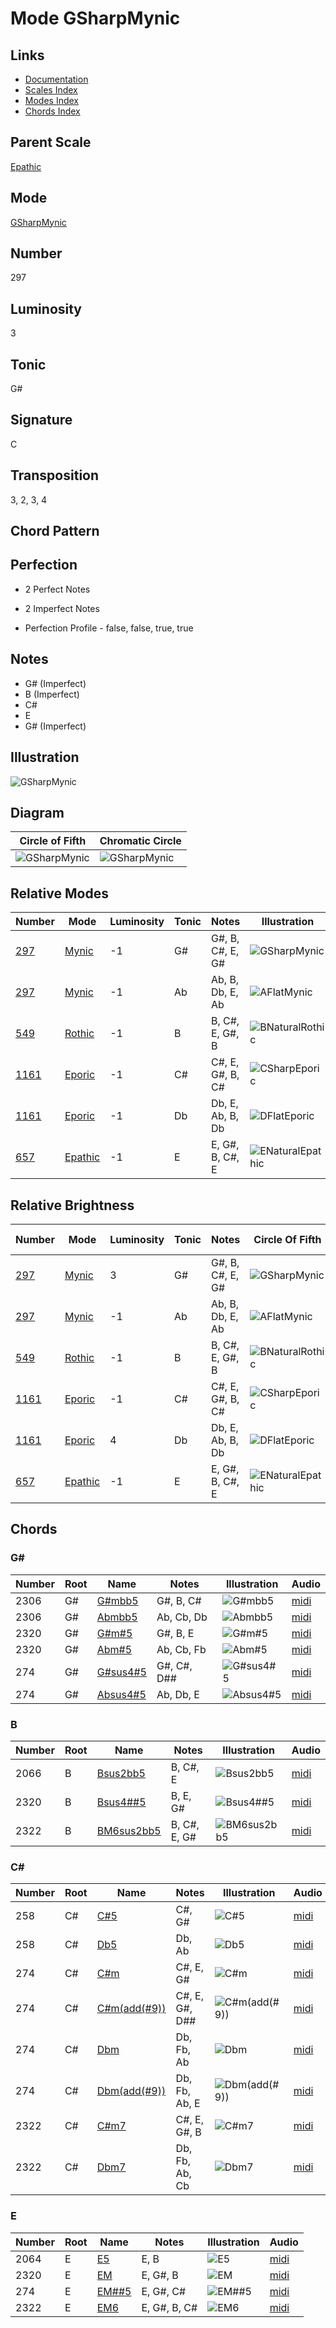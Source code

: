 # Mode GSharpMynic

## Links

- [Documentation](README.md)
- [Scales Index](Scales.md)
- [Modes Index](Modes.md)
- [Chords Index](Chords.md)

## Parent Scale

[Epathic](ScaleEpathic.md)

## Mode

[GSharpMynic](ModeGSharpMynic.md)

## Number

297

## Luminosity

3

## Tonic

G#

## Signature

C

## Transposition

3, 2, 3, 4

## Chord Pattern



## Perfection

 - 2 Perfect Notes

 - 2 Imperfect Notes

 - Perfection Profile - false, false, true, true

## Notes

- G# (Imperfect)
- B (Imperfect)
- C#
- E
- G# (Imperfect)

## Illustration

![GSharpMynic](ModeGSharpMynic.png)

## Diagram

| Circle of Fifth | Chromatic Circle |
|-----------------|------------------|
| ![GSharpMynic](CircleOfFifthModeGSharpMynic.svg) | ![GSharpMynic](ChromaticCircleModeGSharpMynic.svg) |
## Relative Modes

| Number | Mode | Luminosity | Tonic | Notes | Illustration |
|--------|------|------------|-------|-------|--------------|
| [297](https://ianring.com/musictheory/scales/297) | [Mynic](ModeMynic.md) | -1 | G# | G#, B, C#, E, G# | ![GSharpMynic](ModeGSharpMynic.png) |
| [297](https://ianring.com/musictheory/scales/297) | [Mynic](ModeMynic.md) | -1 | Ab | Ab, B, Db, E, Ab | ![AFlatMynic](ModeAFlatMynic.png) |
| [549](https://ianring.com/musictheory/scales/549) | [Rothic](ModeRothic.md) | -1 | B | B, C#, E, G#, B | ![BNaturalRothic](ModeBNaturalRothic.png) |
| [1161](https://ianring.com/musictheory/scales/1161) | [Eporic](ModeEporic.md) | -1 | C# | C#, E, G#, B, C# | ![CSharpEporic](ModeCSharpEporic.png) |
| [1161](https://ianring.com/musictheory/scales/1161) | [Eporic](ModeEporic.md) | -1 | Db | Db, E, Ab, B, Db | ![DFlatEporic](ModeDFlatEporic.png) |
| [657](https://ianring.com/musictheory/scales/657) | [Epathic](ModeEpathic.md) | -1 | E | E, G#, B, C#, E | ![ENaturalEpathic](ModeENaturalEpathic.png) |
## Relative Brightness

| Number | Mode | Luminosity | Tonic | Notes | Circle Of Fifth | Chromatic Circle |
|--------|------|------------|-------|-------|-----------------|------------------|
| [297](https://ianring.com/musictheory/scales/297) | [Mynic](ModeMynic.md) | 3 | G# | G#, B, C#, E, G# | ![GSharpMynic](CircleOfFifthModeGSharpMynic.svg) | ![GSharpMynic](ChromaticCircleModeGSharpMynic.svg) |
| [297](https://ianring.com/musictheory/scales/297) | [Mynic](ModeMynic.md) | -1 | Ab | Ab, B, Db, E, Ab | ![AFlatMynic](CircleOfFifthModeAFlatMynic.svg) | ![AFlatMynic](ChromaticCircleModeAFlatMynic.svg) |
| [549](https://ianring.com/musictheory/scales/549) | [Rothic](ModeRothic.md) | -1 | B | B, C#, E, G#, B | ![BNaturalRothic](CircleOfFifthModeBNaturalRothic.svg) | ![BNaturalRothic](ChromaticCircleModeBNaturalRothic.svg) |
| [1161](https://ianring.com/musictheory/scales/1161) | [Eporic](ModeEporic.md) | -1 | C# | C#, E, G#, B, C# | ![CSharpEporic](CircleOfFifthModeCSharpEporic.svg) | ![CSharpEporic](ChromaticCircleModeCSharpEporic.svg) |
| [1161](https://ianring.com/musictheory/scales/1161) | [Eporic](ModeEporic.md) | 4 | Db | Db, E, Ab, B, Db | ![DFlatEporic](CircleOfFifthModeDFlatEporic.svg) | ![DFlatEporic](ChromaticCircleModeDFlatEporic.svg) |
| [657](https://ianring.com/musictheory/scales/657) | [Epathic](ModeEpathic.md) | -1 | E | E, G#, B, C#, E | ![ENaturalEpathic](CircleOfFifthModeENaturalEpathic.svg) | ![ENaturalEpathic](ChromaticCircleModeENaturalEpathic.svg) |

## Chords

### G#

| Number | Root | Name | Notes | Illustration | Audio |
|--------|------|------|-------|--------------|-------|
| 2306 | G# | [G#mbb5](ChordGSharpMinorDoubleFlatFifth.md) | G#, B, C# | ![G#mbb5](ChordGSharpMinorDoubleFlatFifthRootPosition.png) | [midi](ChordGSharpMinorDoubleFlatFifthRootPosition.mid) |
| 2306 | G# | [Abmbb5](ChordAFlatMinorDoubleFlatFifth.md) | Ab, Cb, Db | ![Abmbb5](ChordAFlatMinorDoubleFlatFifthRootPosition.png) | [midi](ChordAFlatMinorDoubleFlatFifthRootPosition.mid) |
| 2320 | G# | [G#m#5](ChordGSharpMinorSharpFifth.md) | G#, B, E | ![G#m#5](ChordGSharpMinorSharpFifthRootPosition.png) | [midi](ChordGSharpMinorSharpFifthRootPosition.mid) |
| 2320 | G# | [Abm#5](ChordAFlatMinorSharpFifth.md) | Ab, Cb, Fb | ![Abm#5](ChordAFlatMinorSharpFifthRootPosition.png) | [midi](ChordAFlatMinorSharpFifthRootPosition.mid) |
| 274 | G# | [G#sus4#5](ChordGSharpSuspendedFourthSharpFifth.md) | G#, C#, D## | ![G#sus4#5](ChordGSharpSuspendedFourthSharpFifthRootPosition.png) | [midi](ChordGSharpSuspendedFourthSharpFifthRootPosition.mid) |
| 274 | G# | [Absus4#5](ChordAFlatSuspendedFourthSharpFifth.md) | Ab, Db, E | ![Absus4#5](ChordAFlatSuspendedFourthSharpFifthRootPosition.png) | [midi](ChordAFlatSuspendedFourthSharpFifthRootPosition.mid) |

### B

| Number | Root | Name | Notes | Illustration | Audio |
|--------|------|------|-------|--------------|-------|
| 2066 | B | [Bsus2bb5](ChordBNaturalSuspendedSecondDoubleFlatFifth.md) | B, C#, E | ![Bsus2bb5](ChordBNaturalSuspendedSecondDoubleFlatFifthRootPosition.png) | [midi](ChordBNaturalSuspendedSecondDoubleFlatFifthRootPosition.mid) |
| 2320 | B | [Bsus4##5](ChordBNaturalSuspendedFourthDoubleSharpFifth.md) | B, E, G# | ![Bsus4##5](ChordBNaturalSuspendedFourthDoubleSharpFifthRootPosition.png) | [midi](ChordBNaturalSuspendedFourthDoubleSharpFifthRootPosition.mid) |
| 2322 | B | [BM6sus2bb5](ChordBNaturalMajorSixthSuspendedSecondDoubleFlatFifth.md) | B, C#, E, G# | ![BM6sus2bb5](ChordBNaturalMajorSixthSuspendedSecondDoubleFlatFifthRootPosition.png) | [midi](ChordBNaturalMajorSixthSuspendedSecondDoubleFlatFifthRootPosition.mid) |

### C#

| Number | Root | Name | Notes | Illustration | Audio |
|--------|------|------|-------|--------------|-------|
| 258 | C# | [C#5](ChordCSharpPowerChord.md) | C#, G# | ![C#5](ChordCSharpPowerChordRootPosition.png) | [midi](ChordCSharpPowerChordRootPosition.mid) |
| 258 | C# | [Db5](ChordDFlatPowerChord.md) | Db, Ab | ![Db5](ChordDFlatPowerChordRootPosition.png) | [midi](ChordDFlatPowerChordRootPosition.mid) |
| 274 | C# | [C#m](ChordCSharpMinor.md) | C#, E, G# | ![C#m](ChordCSharpMinorRootPosition.png) | [midi](ChordCSharpMinorRootPosition.mid) |
| 274 | C# | [C#m(add(#9))](ChordCSharpMinorAddSharpNinth.md) | C#, E, G#, D## | ![C#m(add(#9))](ChordCSharpMinorAddSharpNinthRootPosition.png) | [midi](ChordCSharpMinorAddSharpNinthRootPosition.mid) |
| 274 | C# | [Dbm](ChordDFlatMinor.md) | Db, Fb, Ab | ![Dbm](ChordDFlatMinorRootPosition.png) | [midi](ChordDFlatMinorRootPosition.mid) |
| 274 | C# | [Dbm(add(#9))](ChordDFlatMinorAddSharpNinth.md) | Db, Fb, Ab, E | ![Dbm(add(#9))](ChordDFlatMinorAddSharpNinthRootPosition.png) | [midi](ChordDFlatMinorAddSharpNinthRootPosition.mid) |
| 2322 | C# | [C#m7](ChordCSharpMinorSeventh.md) | C#, E, G#, B | ![C#m7](ChordCSharpMinorSeventhRootPosition.png) | [midi](ChordCSharpMinorSeventhRootPosition.mid) |
| 2322 | C# | [Dbm7](ChordDFlatMinorSeventh.md) | Db, Fb, Ab, Cb | ![Dbm7](ChordDFlatMinorSeventhRootPosition.png) | [midi](ChordDFlatMinorSeventhRootPosition.mid) |

### E

| Number | Root | Name | Notes | Illustration | Audio |
|--------|------|------|-------|--------------|-------|
| 2064 | E | [E5](ChordENaturalPowerChord.md) | E, B | ![E5](ChordENaturalPowerChordRootPosition.png) | [midi](ChordENaturalPowerChordRootPosition.mid) |
| 2320 | E | [EM](ChordENaturalMajor.md) | E, G#, B | ![EM](ChordENaturalMajorRootPosition.png) | [midi](ChordENaturalMajorRootPosition.mid) |
| 274 | E | [EM##5](ChordENaturalMajorDoubleSharpFifth.md) | E, G#, C# | ![EM##5](ChordENaturalMajorDoubleSharpFifthRootPosition.png) | [midi](ChordENaturalMajorDoubleSharpFifthRootPosition.mid) |
| 2322 | E | [EM6](ChordENaturalMajorSixth.md) | E, G#, B, C# | ![EM6](ChordENaturalMajorSixthRootPosition.png) | [midi](ChordENaturalMajorSixthRootPosition.mid) |

